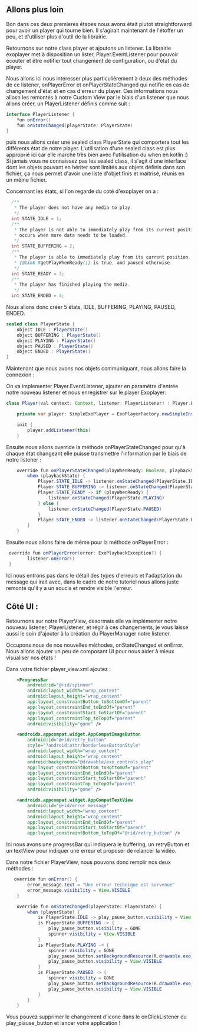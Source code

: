 ## Allons plus loin

Bon dans ces deux premieres étapes nous avons était plutot straightforward pour avoir un player qui tourne bien.
Il s'agirait maintenant de l'étoffer un peu, et d'utiliser plus d'outil de la librairie.

Retournons sur notre class player et ajoutons un listener. La librairie exoplayer met à disposition un lister, Player.EventListener pour pouvoir écouter et être notifier tout changement de configuration, ou d'état du player.

Nous allons ici nous interesser plus particulièrement à deux des méthodes de ce listener, onPlayerError et onPlayerStateChanged qui notifie en cas de changement d'état et en cas d'erreur du player. Ces informations nous allosn les remontés à notre Custom View par le biais d'un listener que nous allons créer, un PlayerListener définis comme suit :

```java
interface PlayerListener {
    fun onError()
    fun onStateChanged(playerState: PlayerState)
}
```

puis nous allons créer une sealed class PlayerState qui comportera tout les différents état de notre player. L'utilisation d'une sealed class est plus approprié ici car elle marche très bien avec l'utilisation du when en kotlin :) Si jamais vous ne connaissez pas les sealed class, il s'agit d'une interface dont les objets pouvant en hériter sont limités aux objets définis dans son fichier, ça nous permet d'avoir une liste d'objet finis et maitrisé, réunis en un même fichier.

Concernant les états, si l'on regarde du coté d'exoplayer on a : 

```java
  /**
   * The player does not have any media to play.
   */
  int STATE_IDLE = 1;
  /**
   * The player is not able to immediately play from its current position. This state typically
   * occurs when more data needs to be loaded.
   */
  int STATE_BUFFERING = 2;
  /**
   * The player is able to immediately play from its current position. The player will be playing if
   * {@link #getPlayWhenReady()} is true, and paused otherwise.
   */
  int STATE_READY = 3;
  /**
   * The player has finished playing the media.
   */
  int STATE_ENDED = 4;
```

Nous allons donc créer 5 états, IDLE, BUFFERING, PLAYING, PAUSED, ENDED. 

```java
sealed class PlayerState {
    object IDLE : PlayerState()
    object BUFFERING : PlayerState()
    object PLAYING : PlayerState()
    object PAUSED : PlayerState()
    object ENDED : PlayerState()
}
```

Maintenant que nous avons nos objets communiquant, nous allons faire la connexion :

On va implementer Player.EventListener, ajouter en paramètre d'entrée notre nouveau listener et nous enregistrer sur le player Exoplayer:

```java
class Player(val context: Context, listener: PlayerListener) : Player.EventListener {

    private var player: SimpleExoPlayer = ExoPlayerFactory.newSimpleInstance(context)

    init {
        player.addListener(this)
    }
```

Ensuite nous allons override la méthode onPlayerStateChanged pour qu'à chaque état changeant elle puisse transmettre l'information par le biais de notre listener :

```java
    override fun onPlayerStateChanged(playWhenReady: Boolean, playbackState: Int) {
        when (playbackState) {
            Player.STATE_IDLE -> listener.onStateChanged(PlayerState.IDLE)
            Player.STATE_BUFFERING -> listener.onStateChanged(PlayerState.BUFFERING)
            Player.STATE_READY -> if (playWhenReady) {
                listener.onStateChanged(PlayerState.PLAYING)
            } else {
                listener.onStateChanged(PlayerState.PAUSED)
            }
            Player.STATE_ENDED -> listener.onStateChanged(PlayerState.ENDED)
        }
    }
```

Ensuite nous allons faire de même pour la méthode onPlayerError :

```java
 override fun onPlayerError(error: ExoPlaybackException?) {
        listener.onError()
 }
```

Ici nous entrons pas dans le détail des types d'erreurs et l'adaptation du message qui irait avec, dans le cadre de notre tutoriel nous allons juste remonté qu'il y a un soucis et rendre visible l'erreur. 

## Côté UI :

Retournons sur notre PlayerView, desormais elle va implémenter notre nouveau listener, PlayerListener, et régir à ces changements, je vous laisse aussi le soin d'ajouter à la création du PlayerManager notre listener.

Occupons nous de nos nouvelles méthodes, onStateChanged et onError. Nous allons ajouter un peu de composant UI pour nous aider à mieux visualiser nos états !

Dans votre fichier player_view.xml ajoutez :

```xml
    <ProgressBar
        android:id="@+id/spinner"
        android:layout_width="wrap_content"
        android:layout_height="wrap_content"
        app:layout_constraintBottom_toBottomOf="parent"
        app:layout_constraintEnd_toEndOf="parent"
        app:layout_constraintStart_toStartOf="parent"
        app:layout_constraintTop_toTopOf="parent"
        android:visibility="gone" />

    <androidx.appcompat.widget.AppCompatImageButton
        android:id="@+id/retry_button"
        style="?android:attr/borderlessButtonStyle"
        android:layout_width="wrap_content"
        android:layout_height="wrap_content"
        android:background="@drawable/exo_controls_play"
        app:layout_constraintBottom_toBottomOf="parent"
        app:layout_constraintEnd_toEndOf="parent"
        app:layout_constraintStart_toStartOf="parent"
        app:layout_constraintTop_toTopOf="parent"
        android:visibility="gone" />

    <androidx.appcompat.widget.AppCompatTextView
        android:id="@+id/error_message"
        android:layout_width="wrap_content"
        android:layout_height="wrap_content"
        app:layout_constraintEnd_toEndOf="parent"
        app:layout_constraintStart_toStartOf="parent"
        app:layout_constraintBottom_toTopOf="@+id/retry_button" />
```

Ici nous avons une progressBar qui indiquera le buffering, un retryButton et un textView pour indiquer une erreur et proposer de relancer la vidéo.

Dans notre fichier PlayerView, nous pouvons donc remplir nos deux méthodes :

```java
   override fun onError() {
        error_message.text = "Une erreur technique est survenue"
        error_message.visibility = View.VISIBLE
    }

    override fun onStateChanged(playerState: PlayerState) {
        when (playerState) {
            is PlayerState.IDLE -> play_pause_button.visibility = View.VISIBLE
            is PlayerState.BUFFERING -> {
                play_pause_button.visibility = GONE
                spinner.visibility = View.VISIBLE
            }
            is PlayerState.PLAYING -> {
            	spinner.visibility = GONE
                play_pause_button.setBackgroundResource(R.drawable.exo_controls_pause)
                play_pause_button.visibility = View.VISIBLE
            }
            is PlayerState.PAUSED -> {
            	spinner.visibility = GONE
                play_pause_button.setBackgroundResource(R.drawable.exo_controls_play)
                play_pause_button.visibility = View.VISIBLE
            }
        }
    }
```

Vous pouvez supprimer le changement d'icone dans le onClickListener du play_plause_button et lancer votre application !


